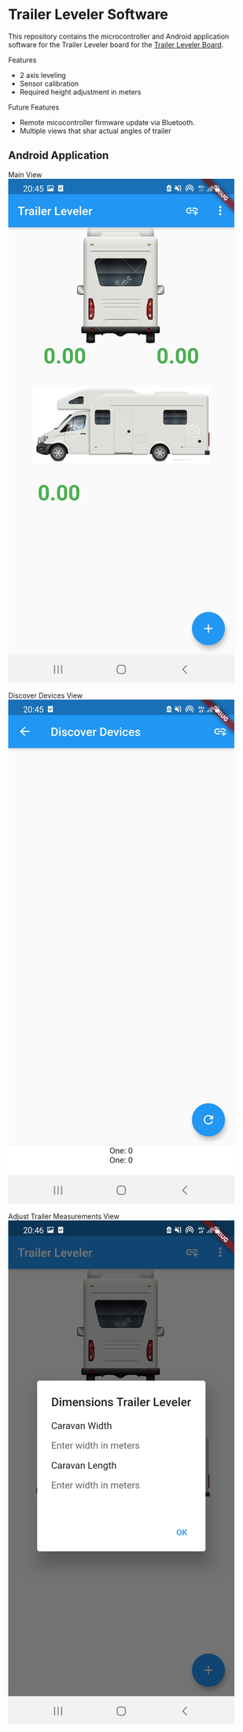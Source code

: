 # Trailer Leveler Software

This repository contains the microcontroller and Android application software for the Trailer Leveler board for the [Trailer Leveler Board](https://github.com/kanestoboi/Trailer-Leveler-Board).

Features
* 2 axis leveling
* Sensor calibration
* Required height adjustment in meters

Future Features
* Remote micocontroller firmware update via Bluetooth.
* Multiple views that shar actual angles of trailer

## Android Application 
Main View
![Image of Main View](https://github.com/kanestoboi/Trailer-Leveler-Software/blob/main/images/1-Main%20View.jpg?raw=true)

Discover Devices View
![Image of Discover Devices View](https://github.com/kanestoboi/Trailer-Leveler-Software/blob/main/images/2-Discover%20Devices%20View.jpg?raw=true)

Adjust Trailer Measurements View
![Image of Discover Devices View](https://github.com/kanestoboi/Trailer-Leveler-Software/blob/main/images/3-Adjust%20Trailer%20Dimensions%20View.jpg?raw=true)